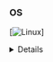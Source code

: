 ### OS
[![Linux](https://img.shields.io/badge/linux-black?style=for-the-badge&logo=Linux)]



<details>
<p align="center">
  <a href="https://github.com/arthyd">
    <img src="http://github-profile-summary-cards.vercel.app/api/cards/profile-details?username=arthyd&theme=transparent" />
  </a>
  <a href="https://github.com/arthyd">
    <img src="https://github-readme-streak-stats.herokuapp.com/?user=arthyd&hide_border=true&card_width=338&theme=transparent" />
  </a>
  <a href="https://github.com/arthyd">
    <img src="http://github-profile-summary-cards.vercel.app/api/cards/stats?username=arthyd&theme=transparent" />
  </a>
</p>
</details>
